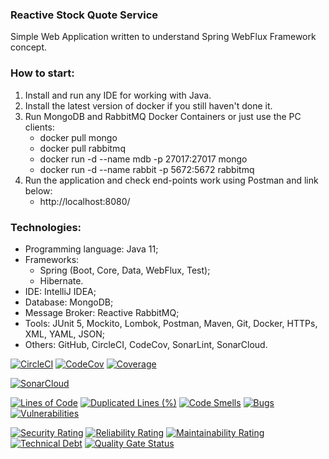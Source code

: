 ### Reactive Stock Quote Service
Simple Web Application written to understand Spring WebFlux Framework concept.



### How to start:
1. Install and run any IDE for working with Java.
2. Install the latest version of docker if you still haven't done it.
3. Run MongoDB and RabbitMQ Docker Containers or just use the PC clients:
   - docker pull mongo
   - docker pull rabbitmq
   - docker run -d --name mdb    -p 27017:27017 mongo
   - docker run -d --name rabbit -p 5672:5672   rabbitmq
4. Run the application and check end-points work using Postman and link below:
   - http://localhost:8080/



### Technologies:
- Programming language: Java 11;
- Frameworks:
  - Spring (Boot, Core, Data, WebFlux, Test);
  - Hibernate.
- IDE: IntelliJ IDEA;
- Database: MongoDB;
- Message Broker: Reactive RabbitMQ;
- Tools: JUnit 5, Mockito, Lombok, Postman, Maven, Git, Docker, HTTPs, XML, YAML, JSON;
- Others: GitHub, CircleCI, CodeCov, SonarLint, SonarCloud.

[![CircleCI](https://circleci.com/gh/Crazy-pro/reactive-stock-quote-service.svg?style=svg)](https://app.circleci.com/gh/Crazy-pro/reactive-stock-quote-service)
[![CodeCov](https://codecov.io/gh/Crazy-pro/reactive-stock-quote-service/branch/master/graph/badge.svg)](https://codecov.io/gh/Crazy-pro/reactive-stock-quote-service)
[![Coverage](https://sonarcloud.io/api/project_badges/measure?project=Crazy-pro_reactive-stock-quote-service&metric=coverage)](https://sonarcloud.io/summary/new_code?id=Crazy-pro_reactive-stock-quote-service)

[![SonarCloud](https://sonarcloud.io/images/project_badges/sonarcloud-black.svg)](https://sonarcloud.io/summary/new_code?id=Crazy-pro_reactive-stock-quote-service)

[![Lines of Code](https://sonarcloud.io/api/project_badges/measure?project=Crazy-pro_reactive-stock-quote-service&metric=ncloc)](https://sonarcloud.io/summary/new_code?id=Crazy-pro_reactive-stock-quote-service)
[![Duplicated Lines (%)](https://sonarcloud.io/api/project_badges/measure?project=Crazy-pro_reactive-stock-quote-service&metric=duplicated_lines_density)](https://sonarcloud.io/summary/new_code?id=Crazy-pro_reactive-stock-quote-service)
[![Code Smells](https://sonarcloud.io/api/project_badges/measure?project=Crazy-pro_reactive-stock-quote-service&metric=code_smells)](https://sonarcloud.io/summary/new_code?id=Crazy-pro_reactive-stock-quote-service)
[![Bugs](https://sonarcloud.io/api/project_badges/measure?project=Crazy-pro_reactive-stock-quote-service&metric=bugs)](https://sonarcloud.io/summary/new_code?id=Crazy-pro_reactive-stock-quote-service)
[![Vulnerabilities](https://sonarcloud.io/api/project_badges/measure?project=Crazy-pro_reactive-stock-quote-service&metric=vulnerabilities)](https://sonarcloud.io/summary/new_code?id=Crazy-pro_reactive-stock-quote-service)

[![Security Rating](https://sonarcloud.io/api/project_badges/measure?project=Crazy-pro_reactive-stock-quote-service&metric=security_rating)](https://sonarcloud.io/summary/new_code?id=Crazy-pro_reactive-stock-quote-service)
[![Reliability Rating](https://sonarcloud.io/api/project_badges/measure?project=Crazy-pro_reactive-stock-quote-service&metric=reliability_rating)](https://sonarcloud.io/summary/new_code?id=Crazy-pro_reactive-stock-quote-service)
[![Maintainability Rating](https://sonarcloud.io/api/project_badges/measure?project=Crazy-pro_reactive-stock-quote-service&metric=sqale_rating)](https://sonarcloud.io/summary/new_code?id=Crazy-pro_reactive-stock-quote-service)
[![Technical Debt](https://sonarcloud.io/api/project_badges/measure?project=Crazy-pro_reactive-stock-quote-service&metric=sqale_index)](https://sonarcloud.io/summary/new_code?id=Crazy-pro_reactive-stock-quote-service)
[![Quality Gate Status](https://sonarcloud.io/api/project_badges/measure?project=Crazy-pro_reactive-stock-quote-service&metric=alert_status)](https://sonarcloud.io/summary/new_code?id=Crazy-pro_reactive-stock-quote-service)
